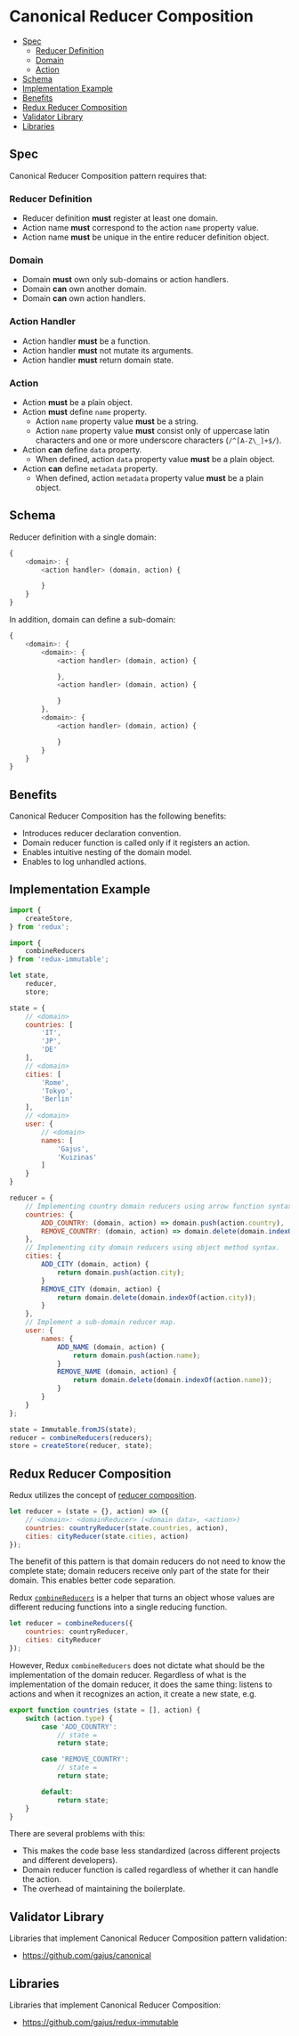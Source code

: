 # Canonical Reducer Composition

* [Spec](#spec)
   * [Reducer Definition](#reducer-definition)
   * [Domain](#domain)
   * [Action](#action)
* [Schema](#schema)
* [Implementation Example](#implementation-example)
* [Benefits](#benefits)
* [Redux Reducer Composition](#redux-reducer-composition)
* [Validator Library](#validator-library)
* [Libraries](#libraries)

## Spec

Canonical Reducer Composition pattern requires that:

### Reducer Definition

* Reducer definition **must** register at least one domain.
* Action name **must** correspond to the action `name` property value.
* Action name **must** be unique in the entire reducer definition object.

### Domain

* Domain **must** own only sub-domains or action handlers.
* Domain **can** own another domain.
* Domain **can** own action handlers.

### Action Handler

* Action handler **must** be a function.
* Action handler **must** not mutate its arguments.
* Action handler **must** return domain state.

### Action

* Action **must** be a plain object.
* Action **must** define `name` property.
    * Action `name` property value **must** be a string.
    * Action `name` property value **must** consist only of uppercase latin characters and one or more underscore characters (`/^[A-Z\_]+$/`).
* Action **can** define `data` property.
    * When defined, action `data` property value **must** be a plain object.
* Action **can** define `metadata` property.
    * When defined, action `metadata` property value **must** be a plain object.

## Schema

Reducer definition with a single domain:

```js
{
    <domain>: {
        <action handler> (domain, action) {

        }
    }
}
```

In addition, domain can define a sub-domain:

```js
{
    <domain>: {
        <domain>: {
            <action handler> (domain, action) {

            },
            <action handler> (domain, action) {

            }
        },
        <domain>: {
            <action handler> (domain, action) {

            }
        }
    }
}
```

## Benefits

Canonical Reducer Composition has the following benefits:

* Introduces reducer declaration convention.
* Domain reducer function is called only if it registers an action.
* Enables intuitive nesting of the domain model.
* Enables to log unhandled actions.

## Implementation Example

```js
import {
    createStore,
} from 'redux';

import {
    combineReducers
} from 'redux-immutable';

let state,
    reducer,
    store;

state = {
    // <domain>
    countries: [
        'IT',
        'JP',
        'DE'
    ],
    // <domain>
    cities: [
        'Rome',
        'Tokyo',
        'Berlin'
    ],
    // <domain>
    user: {
        // <domain>
        names: [
            'Gajus',
            'Kuizinas'
        ]
    }
}

reducer = {
    // Implementing country domain reducers using arrow function syntax.
    countries: {
        ADD_COUNTRY: (domain, action) => domain.push(action.country),
        REMOVE_COUNTRY: (domain, action) => domain.delete(domain.indexOf(action.country))
    },
    // Implementing city domain reducers using object method syntax.
    cities: {
        ADD_CITY (domain, action) {
            return domain.push(action.city);
        }
        REMOVE_CITY (domain, action) {
            return domain.delete(domain.indexOf(action.city));
        }
    },
    // Implement a sub-domain reducer map.
    user: {
        names: {
            ADD_NAME (domain, action) {
                return domain.push(action.name);
            }
            REMOVE_NAME (domain, action) {
                return domain.delete(domain.indexOf(action.name));
            }
        }
    }
};

state = Immutable.fromJS(state);
reducer = combineReducers(reducers);
store = createStore(reducer, state);
```

## Redux Reducer Composition

Redux utilizes the concept of [reducer composition](http://gaearon.github.io/redux/docs/basics/Reducers.html#splitting-reducers).

```js
let reducer = (state = {}, action) => ({
    // <domain>: <domainReducer> (<domain data>, <action>)
    countries: countryReducer(state.countries, action),
    cities: cityReducer(state.cities, action)
});
```

The benefit of this pattern is that domain reducers do not need to know the complete state; domain reducers receive only part of the state for their domain. This enables better code separation.

Redux [`combineReducers`](http://gaearon.github.io/redux/docs/api/combineReducers.html) is a helper that turns an object whose values are different reducing functions into a single reducing function.

```js
let reducer = combineReducers({
    countries: countryReducer,
    cities: cityReducer
});
```

However, Redux `combineReducers` does not dictate what should be the implementation of the domain reducer. Regardless of what is the implementation of the domain reducer, it does the same thing: listens to actions and when it recognizes an action, it create a new state, e.g.

```js
export function countries (state = [], action) {
    switch (action.type) {
        case 'ADD_COUNTRY':
            // state =
            return state;

        case 'REMOVE_COUNTRY':
            // state =
            return state;

        default:
            return state;
    }
}
```

There are several problems with this:

* This makes the code base less standardized (across different projects and different developers).
* Domain reducer function is called regardless of whether it can handle the action.
* The overhead of maintaining the boilerplate.

## Validator Library

Libraries that implement Canonical Reducer Composition pattern validation:

* https://github.com/gajus/canonical

## Libraries

Libraries that implement Canonical Reducer Composition:

* https://github.com/gajus/redux-immutable
